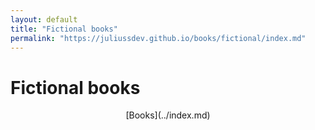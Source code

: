 ```yaml
---
layout: default
title: "Fictional books"
permalink: "https://juliussdev.github.io/books/fictional/index.md"
---
```


# Fictional books



<div style="text-align: center;" markdown="1"> [Books](../index.md) 
</div>  